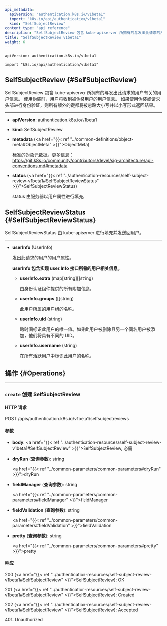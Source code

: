 ```yaml
---
api_metadata:
  apiVersion: "authentication.k8s.io/v1beta1"
  import: "k8s.io/api/authentication/v1beta1"
  kind: "SelfSubjectReview"
content_type: "api_reference"
description: "SelfSubjectReview 包含 kube-apiserver 所拥有的与发出此请求的用户有关的用户信息。"
title: "SelfSubjectReview v1beta1"
weight: 6
---
```


`apiVersion: authentication.k8s.io/v1beta1`

`import "k8s.io/api/authentication/v1beta1"`

## SelfSubjectReview {#SelfSubjectReview}

SelfSubjectReview 包含 kube-apiserver 所拥有的与发出此请求的用户有关的用户信息。
使用伪装时，用户将收到被伪装用户的用户信息。
如果使用伪装或请求头部进行身份验证，则所有额外的键都将被忽略大小写并以小写形式返回结果。

<hr>

- **apiVersion**: authentication.k8s.io/v1beta1

- **kind**: SelfSubjectReview

- **metadata** (<a href="{{< ref "../common-definitions/object-meta#ObjectMeta" >}}">ObjectMeta</a>)

  标准的对象元数据。更多信息：
  https://git.k8s.io/community/contributors/devel/sig-architecture/api-conventions.md#metadata

- **status** (<a href="{{< ref "../authentication-resources/self-subject-review-v1beta1#SelfSubjectReviewStatus" >}}">SelfSubjectReviewStatus</a>)

  status 由服务器以用户属性进行填充。

## SelfSubjectReviewStatus {#SelfSubjectReviewStatus}

SelfSubjectReviewStatus 由 kube-apiserver 进行填充并发送回用户。

<hr>

- **userInfo** (UserInfo)

  发出此请求的用户的用户属性。

  <a name="UserInfo"></a>
  **userInfo 包含实现 user.Info 接口所需的用户相关信息。**

  - **userInfo.extra** (map[string][]string)


    由身份认证组件提供的所有附加信息。

  - **userInfo.groups** ([]string)


    此用户所属的用户组的名称。

  - **userInfo.uid** (string)


    跨时间标识此用户的唯一值。如果此用户被删除且另一个同名用户被添加，他们将具有不同的 UID。

  - **userInfo.username** (string)


    在所有活跃用户中标识此用户的名称。

## 操作 {#Operations}

<hr>

### `create` 创建 SelfSubjectReview

#### HTTP 请求

POST /apis/authentication.k8s.io/v1beta1/selfsubjectreviews

#### 参数

- **body**: <a href="{{< ref "../authentication-resources/self-subject-review-v1beta1#SelfSubjectReview" >}}">SelfSubjectReview</a>, 必需

- **dryRun** (**查询参数**): string

  <a href="{{< ref "../common-parameters/common-parameters#dryRun" >}}">dryRun</a>

- **fieldManager** (**查询参数**): string

  <a href="{{< ref "../common-parameters/common-parameters#fieldManager" >}}">fieldManager</a>

- **fieldValidation** (**查询参数**): string

  <a href="{{< ref "../common-parameters/common-parameters#fieldValidation" >}}">fieldValidation</a>

- **pretty** (**查询参数**): string

  <a href="{{< ref "../common-parameters/common-parameters#pretty" >}}">pretty</a>

#### 响应

200 (<a href="{{< ref "../authentication-resources/self-subject-review-v1beta1#SelfSubjectReview" >}}">SelfSubjectReview</a>): OK

201 (<a href="{{< ref "../authentication-resources/self-subject-review-v1beta1#SelfSubjectReview" >}}">SelfSubjectReview</a>): Created

202 (<a href="{{< ref "../authentication-resources/self-subject-review-v1beta1#SelfSubjectReview" >}}">SelfSubjectReview</a>): Accepted

401: Unauthorized
